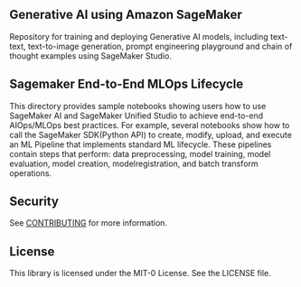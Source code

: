 ## Generative AI using Amazon SageMaker

Repository for training and deploying Generative AI models, including text-text, text-to-image generation, prompt engineering playground and chain of thought examples using SageMaker Studio.

## Sagemaker End-to-End MLOps Lifecycle

This directory provides sample notebooks showing users how to use SageMaker AI and SageMaker Unified Studio to achieve end-to-end AIOps/MLOps best practices. For example, several notebooks show how to call the SageMaker SDK(Python API) to create, modify, upload, and execute an ML Pipeline that implements standard ML lifecycle. These pipelines contain steps that perform: data preprocessing, model training, model evaluation, model creation, modelregistration, and batch transform operations. 

## Security

See [CONTRIBUTING](CONTRIBUTING.md#security-issue-notifications) for more information.

## License

This library is licensed under the MIT-0 License. See the LICENSE file.

